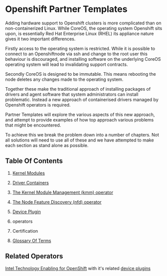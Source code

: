# Openshift Partner Templates

Adding hardware support to Openshift clusters is more complicated than on non-containerized Linux. While CoreOS, the operating system Openshift sits upon, is essentially Red Hat Enterprise Linux (RHEL) its appliance nature gives it two important differences.

Firstly access to the operating system is restricted. While it is possible to connect to an Openshiftnode via ssh and change to the root user this behaviour is discouraged, and installing software on the underlying CoreOS operating system will lead to invalidating support contracts.

Secondly CoreOS is designed to be immutable. This means rebooting the node deletes any changes made to the operating system.

Together these make the traditional approach of installing packages of drivers and agent software that system administrators can install problematic. Instead a new approach of containerised drivers managed by Openshift operators is required.

Partner Templates will explore the various aspects of this new approach, and attempt to provide examples of how top approach various problems that might be encountered.

To achieve this we break the problem down into a number of chapters. Not all solutions will need to use all of these and we have attempted to make each section as stand alone as possible. 

## Table Of Contents

1. [Kernel Modules](kernel_module/README.md)

1. [Driver Containers](driver_container/README.md)

1. [The Kernel Module Management (kmm) operator](kmm/README.md)

1. [The Node Feature Discovery (nfd) operator](nfd/README.md)

1. [Device Plugin](device_plugin/README.md)

1. operators

1. Certification

1. [Glossary Of Terms](GLOSSARY.md)



## Related Operators

[Intel Technology Enabling for OpenShift](https://github.com/intel/intel-technology-enabling-for-openshift/tree/main) with it's related [device plugins](https://github.com/intel/intel-technology-enabling-for-openshift/tree/main)





